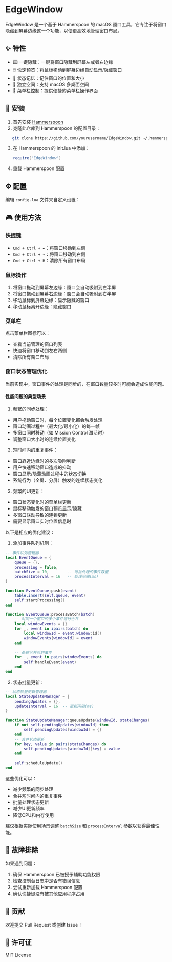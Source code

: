# EdgeWindow

EdgeWindow 是一个基于 Hammerspoon 的 macOS 窗口工具，它专注于将窗口隐藏到屏幕边缘这一个功能，以便更高效地管理窗口布局。

## ✨ 特性

- ⌨️ 一键隐藏：一键将窗口隐藏到屏幕左或者右边缘
- 🖱️ 快速预览：将鼠标移动到屏幕边缘自动显示/隐藏窗口
- 🔄 状态记忆：记住窗口的位置和大小
- 📱 独立空间：支持 macOS 多桌面空间
- 🎨 菜单栏控制：提供便捷的菜单栏操作界面

## 🚀 安装

1. 首先安装 [Hammerspoon](https://www.hammerspoon.org/)
2. 克隆此仓库到 Hammerspoon 的配置目录：
```bash
   git clone https://github.com/yourusername/EdgeWindow.git ~/.hammerspoon/EdgeWindow
```
3. 在 Hammerspoon 的 init.lua 中添加：
   ```lua
   require("EdgeWindow")
   ```
4. 重载 Hammerspoon 配置

## ⚙️ 配置

编辑 `config.lua` 文件来自定义设置：

## 🎮 使用方法

### 快捷键

- `Cmd + Ctrl + ←`：将窗口移动到左侧
- `Cmd + Ctrl + →`：将窗口移动到右侧
- `Cmd + Ctrl + H`：清除所有窗口布局

### 鼠标操作

1. 将窗口拖动到屏幕左边缘：窗口会自动吸附到左半屏
2. 将窗口拖动到屏幕右边缘：窗口会自动吸附到右半屏
3. 移动鼠标到屏幕边缘：显示隐藏的窗口
4. 移动鼠标离开边缘：隐藏窗口

### 菜单栏

点击菜单栏图标可以：
- 查看当前管理的窗口列表
- 快速将窗口移动到左右两侧
- 清除所有窗口布局

### 窗口状态管理优化
当前实现中，窗口事件的处理是同步的，在窗口数量较多时可能会造成性能问题。

#### 性能问题的典型场景

1. 频繁的同步处理：
- 用户拖动窗口时，每个位置变化都会触发处理
- 窗口动画过程中（最大化/最小化）的每一帧
- 多窗口同时移动（如 Mission Control 激活时）
- 调整窗口大小时的连续位置变化

2. 短时间内的重复事件：
- 窗口靠近边缘时的多次吸附判断
- 用户快速移动窗口造成的抖动
- 窗口显示/隐藏动画过程中的状态切换
- 系统行为（全屏、分屏）触发的连续状态变化

3. 频繁的UI更新：
- 窗口状态变化时的菜单栏更新
- 鼠标移动触发的窗口预览显示/隐藏
- 多窗口联动导致的连锁更新
- 需要显示窗口实时位置信息时

以下是相应的优化建议：

1. 添加事件队列机制：
```lua
-- 事件队列管理器
local EventQueue = {
    queue = {},
    processing = false,
    batchSize = 10,        -- 每批处理的事件数量
    processInterval = 16   -- 处理间隔(ms)
}

function EventQueue:push(event)
    table.insert(self.queue, event)
    self:startProcessing()
end

function EventQueue:processBatch(batch)
    -- 对同一个窗口的多个事件进行合并
    local windowEvents = {}
    for _, event in ipairs(batch) do
        local windowId = event.window:id()
        windowEvents[windowId] = event
    end
    
    -- 处理合并后的事件
    for _, event in pairs(windowEvents) do
        self:handleEvent(event)
    end
end
```

2. 状态批量更新：
```lua
-- 状态批量更新管理器
local StateUpdateManager = {
    pendingUpdates = {},
    updateInterval = 16  -- 更新间隔(ms)
}

function StateUpdateManager:queueUpdate(windowId, stateChanges)
    if not self.pendingUpdates[windowId] then
        self.pendingUpdates[windowId] = {}
    end
    -- 合并状态更新
    for key, value in pairs(stateChanges) do
        self.pendingUpdates[windowId][key] = value
    end
    
    self:scheduleUpdate()
end
```

这些优化可以：
- 减少频繁的同步处理
- 合并短时间内的重复事件
- 批量处理状态更新
- 减少UI更新频率
- 降低CPU和内存使用

建议根据实际使用场景调整 `batchSize` 和 `processInterval` 参数以获得最佳性能。

## 🔧 故障排除

如果遇到问题：

1. 确保 Hammerspoon 已被授予辅助功能权限
2. 检查控制台日志中是否有错误信息
3. 尝试重新加载 Hammerspoon 配置
4. 确认快捷键没有被其他应用程序占用

## 🤝 贡献

欢迎提交 Pull Request 或创建 Issue！

## 📄 许可证

MIT License
